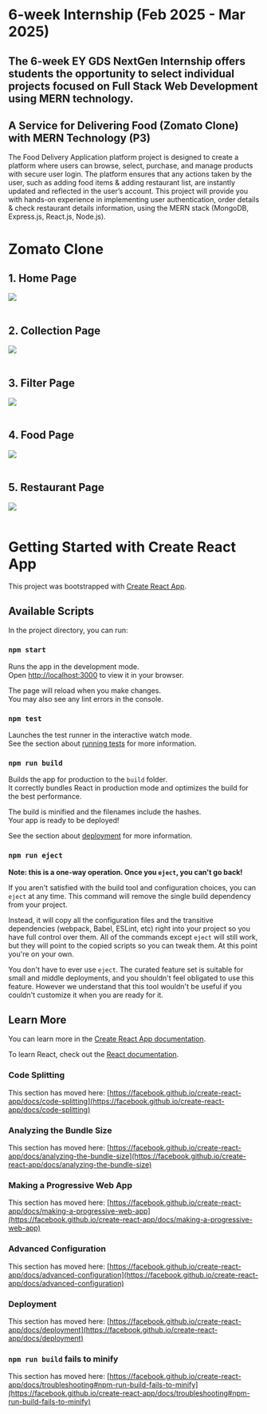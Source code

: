 # 6-week Internship (Feb 2025 - Mar 2025)

## The 6-week EY GDS NextGen Internship offers students the opportunity to select individual projects focused on Full Stack Web Development using MERN technology. 

## A Service for Delivering Food (Zomato Clone) with MERN Technology (P3)

The Food Delivery Application platform project is designed to create a platform where users can browse, select, purchase, and manage products with secure user login. The platform ensures that any actions taken by the user, such as adding food items & adding restaurant list, are instantly updated and reflected in the user’s account. This project will provide you with hands-on experience in implementing user authentication, order details & check restaurant details information, using the MERN stack (MongoDB, Express.js, React.js, Node.js).




<h1>Zomato Clone </h1>
<h2> 1. Home Page </h2>
<img src="https://user-images.githubusercontent.com/96073111/180670402-4b33d58c-fcb0-496c-a7b1-206b24a31d47.png" > </br></br>

<h2> 2. Collection Page </h2>
<img src="https://user-images.githubusercontent.com/96073111/180670491-0a8eaaad-3111-43ac-92a6-e541d24ddc91.png" > </br></br>

<h2> 3. Filter Page </h2>
<img src="https://user-images.githubusercontent.com/96073111/180670543-5a317088-95e5-4a66-8cf1-164814194671.png" > </br></br>

<h2> 4. Food Page </h2>
<img src="https://user-images.githubusercontent.com/96073111/180670696-6bbdd9df-d01c-4690-8576-e663c4a9feaa.png" > </br></br>

<h2> 5. Restaurant Page </h2>
<img src="https://user-images.githubusercontent.com/96073111/180670561-f90d8494-4407-40b5-b2c1-e1b98605c58a.png" > </br></br>



# Getting Started with Create React App

This project was bootstrapped with [Create React App](https://github.com/facebook/create-react-app).

## Available Scripts

In the project directory, you can run:

### `npm start`

Runs the app in the development mode.\
Open [http://localhost:3000](http://localhost:3000) to view it in your browser.

The page will reload when you make changes.\
You may also see any lint errors in the console.

### `npm test`

Launches the test runner in the interactive watch mode.\
See the section about [running tests](https://facebook.github.io/create-react-app/docs/running-tests) for more information.

### `npm run build`

Builds the app for production to the `build` folder.\
It correctly bundles React in production mode and optimizes the build for the best performance.

The build is minified and the filenames include the hashes.\
Your app is ready to be deployed!

See the section about [deployment](https://facebook.github.io/create-react-app/docs/deployment) for more information.

### `npm run eject`

**Note: this is a one-way operation. Once you `eject`, you can't go back!**

If you aren't satisfied with the build tool and configuration choices, you can `eject` at any time. This command will remove the single build dependency from your project.

Instead, it will copy all the configuration files and the transitive dependencies (webpack, Babel, ESLint, etc) right into your project so you have full control over them. All of the commands except `eject` will still work, but they will point to the copied scripts so you can tweak them. At this point you're on your own.

You don't have to ever use `eject`. The curated feature set is suitable for small and middle deployments, and you shouldn't feel obligated to use this feature. However we understand that this tool wouldn't be useful if you couldn't customize it when you are ready for it.

## Learn More

You can learn more in the [Create React App documentation](https://facebook.github.io/create-react-app/docs/getting-started).

To learn React, check out the [React documentation](https://reactjs.org/).

### Code Splitting

This section has moved here: [https://facebook.github.io/create-react-app/docs/code-splitting](https://facebook.github.io/create-react-app/docs/code-splitting)

### Analyzing the Bundle Size

This section has moved here: [https://facebook.github.io/create-react-app/docs/analyzing-the-bundle-size](https://facebook.github.io/create-react-app/docs/analyzing-the-bundle-size)

### Making a Progressive Web App

This section has moved here: [https://facebook.github.io/create-react-app/docs/making-a-progressive-web-app](https://facebook.github.io/create-react-app/docs/making-a-progressive-web-app)

### Advanced Configuration

This section has moved here: [https://facebook.github.io/create-react-app/docs/advanced-configuration](https://facebook.github.io/create-react-app/docs/advanced-configuration)

### Deployment

This section has moved here: [https://facebook.github.io/create-react-app/docs/deployment](https://facebook.github.io/create-react-app/docs/deployment)

### `npm run build` fails to minify

This section has moved here: [https://facebook.github.io/create-react-app/docs/troubleshooting#npm-run-build-fails-to-minify](https://facebook.github.io/create-react-app/docs/troubleshooting#npm-run-build-fails-to-minify)
